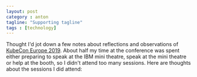 ```yaml
---
layout: post
category : anton
tagline: "Supporting tagline"
tags : [technology]
---
```


Thought I'd jot down a few notes about reflections and observations of [KubeCon Europe 2019](https://events.linuxfoundation.org/events/kubecon-cloudnativecon-europe-2019/). About half my time at the conference was spent either preparing to speak at the IBM mini theatre, speak at the mini theatre or help at the booth, so I didn't attend too many sessions. Here are thoughts about the sessions I did attend:
